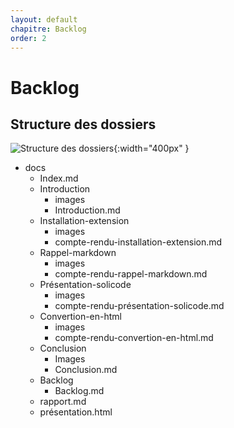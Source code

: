 ```yaml
---
layout: default
chapitre: Backlog
order: 2
---
```



# Backlog

<!-- new slide -->
## Structure des dossiers

![Structure des dossiers](/lab-crud-standard-yasmine/backlog/images/structure-des-dossier.jpg){:width="400px" }




<!-- note -->

- docs
    - Index.md
    - Introduction
        - images
        - Introduction.md
    - Installation-extension
        - images
        - compte-rendu-installation-extension.md
    - Rappel-markdown
        - images
        - compte-rendu-rappel-markdown.md
    - Présentation-solicode
        - images
        - compte-rendu-présentation-solicode.md
    - Convertion-en-html
        - images
        - compte-rendu-convertion-en-html.md
    - Conclusion
        - Images
        - Conclusion.md
    - Backlog
        - Backlog.md
    - rapport.md
    - présentation.html

<!-- new slide -->